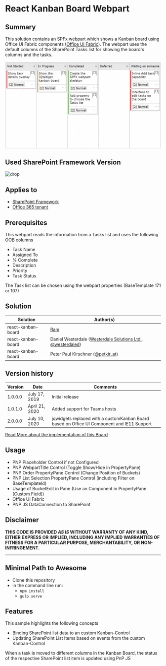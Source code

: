 # React Kanban Board Webpart

## Summary


This solution contains an SPFx webpart which shows a Kanban board using Office UI Fabric components ([Office UI Fabric](https://developer.microsoft.com/fluentui/)).
The webpart uses the default columns of the SharePoint Tasks list for showing the board's columns and the tasks.

![picture of the web part in action](assets/kanban-board.gif)

## Used SharePoint Framework Version

![drop](https://img.shields.io/badge/version-1.8.2-green.svg)

## Applies to

* [SharePoint Framework](https://docs.microsoft.com/sharepoint/dev/spfx/sharepoint-framework-overview)
* [Office 365 tenant](https://docs.microsoft.com/sharepoint/dev/spfx/set-up-your-development-environment)

## Prerequisites

This webpart reads the information from a Tasks list and uses the following OOB columns
* Task Name
* Assigned To
* % Complete
* Description
* Priority
* Task Status

The Task list can be chosen using the webpart properties (BaseTemplate 171 or 107)

## Solution

Solution|Author(s)
--------|---------
react-kanban-board | [Ram](https://twitter.com/ram_meenavalli)
react-kanban-board | Daniel Westerdale ([Westerdale Solutions Ltd.](https://westerdale.blog), [@westerdaled](https://twitter.com/westerdaled?s=20))
react-kanban-board | Peter Paul Kirschner ([@petkir_at](https://twitter.com/petkir_at))

## Version history

Version|Date|Comments
-------|----|--------
1.0.0.0|July 17, 2019|Initial release
1.0.1.0|April 21, 2020|Added support for Teams hosts
2.0.0.0|July 10, 2020| jqwidgets replaced with a customKanban Board based on Office UI Component and IE11 Support

[Read More about the implementation of this Board](./src/kanban/Readme.md)

## Usage
* PNP Placeholder Control if not Configured
* PNP WebpartTitle Control  (Toggle Show/Hide in PropertyPane)
* PNP Order PropertyPane Control  (Change Position of Buckets)
* PNP List Selection PropertyPane Control  (including Filter on BaseTemplateId)
* Usage of BucketEdit in Pane (Use an Component in PropertyPane (Custom Field))
* Office UI Fabric
* PNP JS DataConnection to SharePoint


<!---Thanks form @petkir to: -->
<!--- -->
<!---* [Daniel Westerdale](https://github.com/westerdaled) for Testing and inspiration (everytime again)-->
<!---* [Hugo Bernier](https://github.com/hugoabernier) for Inspiration to use Office UI Fabric -->
<!---* [Jean-Philippe CIVADE](https://github.com/ewidance) for Bug Report IE11 (initiator of rewrite of this Sample)-->
<!---* [RamPrasadMeenavalli](https://github.com/RamPrasadMeenavalli) for the initial Idea-->



## Disclaimer

**THIS CODE IS PROVIDED *AS IS* WITHOUT WARRANTY OF ANY KIND, EITHER EXPRESS OR IMPLIED, INCLUDING ANY IMPLIED WARRANTIES OF FITNESS FOR A PARTICULAR PURPOSE, MERCHANTABILITY, OR NON-INFRINGEMENT.**


---

## Minimal Path to Awesome

* Clone this repository
* in the command line run:
  * `npm install`
  * `gulp serve`

## Features

This sample highlights the following concepts
* Binding SharePoint list data to an custom Kanban-Control
* Updating SharePoint List Items based on events from the custom Kanban-Control

When a task is moved to different columns in the Kanban Board, the status of the respective SharePoint list item is updated using PnP JS



